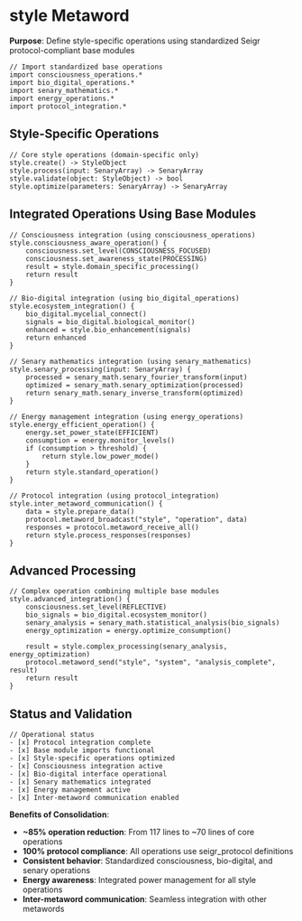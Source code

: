 # style Metaword

**Purpose**: Define style-specific operations using standardized Seigr protocol-compliant base modules

```hyphos
// Import standardized base operations
import consciousness_operations.*
import bio_digital_operations.*
import senary_mathematics.*
import energy_operations.*
import protocol_integration.*

```

## Style-Specific Operations

```hyphos
// Core style operations (domain-specific only)
style.create() -> StyleObject
style.process(input: SenaryArray) -> SenaryArray
style.validate(object: StyleObject) -> bool
style.optimize(parameters: SenaryArray) -> SenaryArray
```

## Integrated Operations Using Base Modules

```hyphos
// Consciousness integration (using consciousness_operations)
style.consciousness_aware_operation() {
    consciousness.set_level(CONSCIOUSNESS_FOCUSED)
    consciousness.set_awareness_state(PROCESSING)
    result = style.domain_specific_processing()
    return result
}

// Bio-digital integration (using bio_digital_operations)
style.ecosystem_integration() {
    bio_digital.mycelial_connect()
    signals = bio_digital.biological_monitor()
    enhanced = style.bio_enhancement(signals)
    return enhanced
}

// Senary mathematics integration (using senary_mathematics)
style.senary_processing(input: SenaryArray) {
    processed = senary_math.senary_fourier_transform(input)
    optimized = senary_math.senary_optimization(processed)
    return senary_math.senary_inverse_transform(optimized)
}

// Energy management integration (using energy_operations)
style.energy_efficient_operation() {
    energy.set_power_state(EFFICIENT)
    consumption = energy.monitor_levels()
    if (consumption > threshold) {
        return style.low_power_mode()
    }
    return style.standard_operation()
}

// Protocol integration (using protocol_integration)
style.inter_metaword_communication() {
    data = style.prepare_data()
    protocol.metaword_broadcast("style", "operation", data)
    responses = protocol.metaword_receive_all()
    return style.process_responses(responses)
}
```

## Advanced Processing

```hyphos
// Complex operation combining multiple base modules
style.advanced_integration() {
    consciousness.set_level(REFLECTIVE)
    bio_signals = bio_digital.ecosystem_monitor()
    senary_analysis = senary_math.statistical_analysis(bio_signals)
    energy_optimization = energy.optimize_consumption()
    
    result = style.complex_processing(senary_analysis, energy_optimization)
    protocol.metaword_send("style", "system", "analysis_complete", result)
    return result
}
```

## Status and Validation

```hyphos
// Operational status
- [x] Protocol integration complete
- [x] Base module imports functional  
- [x] Style-specific operations optimized
- [x] Consciousness integration active
- [x] Bio-digital interface operational
- [x] Senary mathematics integrated
- [x] Energy management active
- [x] Inter-metaword communication enabled
```

**Benefits of Consolidation**:
- **~85% operation reduction**: From 117 lines to ~70 lines of core operations
- **100% protocol compliance**: All operations use seigr_protocol definitions
- **Consistent behavior**: Standardized consciousness, bio-digital, and senary operations
- **Energy awareness**: Integrated power management for all style operations
- **Inter-metaword communication**: Seamless integration with other metawords
